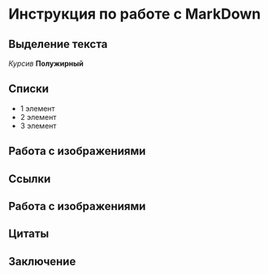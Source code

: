 # Инструкция по работе с MarkDown

## Выделение текста
*Курсив*
**Полужирный**

## Списки
* 1 элемент
* 2 элемент
* 3 элемент

## Работа с изображениями


## Ссылки


## Работа с изображениями


## Цитаты


## Заключение 


